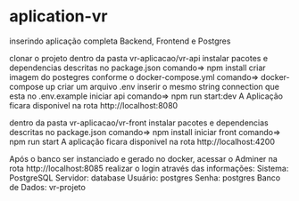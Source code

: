 # aplication-vr
inserindo aplicação completa Backend, Frontend e Postgres


clonar o projeto
dentro da pasta vr-aplicacao/vr-api
	instalar pacotes e dependencias descritas no package.json
		comando=> npm install
	criar imagem do postegres conforme o docker-compose.yml
		comando=> docker-compose up
	criar um arquivo .env
		inserir o mesmo string connection que esta no .env.example
	iniciar api
		comando=> npm run start:dev
		A Aplicação ficara disponivel na rota http://localhost:8080

dentro da pasta vr-aplicacao/vr-front
	instalar pacotes e dependencias descritas no package.json
		comando=> npm install
	iniciar front
		comando=> npm run start
		A aplicação ficara disponivel na rota http://localhost:4200


Após o banco ser instanciado e gerado no docker,
	acessar o Adminer na rota http://localhost:8085
		realizar o login através das informações:
			Sistema: PostgreSQL
			Servidor: database
			Usuário: postgres
			Senha: postgres
			Banco de Dados: vr-projeto